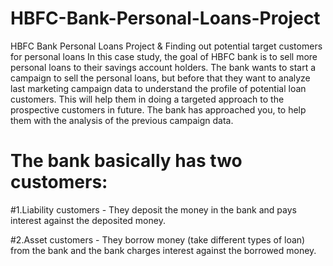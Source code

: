 
# HBFC-Bank-Personal-Loans-Project
HBFC Bank Personal Loans Project & Finding out potential target customers for personal loans In this case study, the goal of HBFC bank is to sell more personal loans to their savings account holders. The bank wants to start a campaign to sell the personal loans, but before that they want to analyze last marketing campaign data to understand the profile of potential loan customers. This will help them in doing a targeted approach to the prospective customers in future. The bank has approached you, to help them with the analysis of the previous campaign data.

# The bank basically has two customers:
#1.Liability customers - They deposit the money in the bank and pays interest against the deposited money.

#2.Asset customers - They borrow money (take different types of loan) from the bank and the bank charges interest against the borrowed money.
